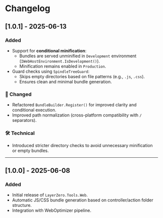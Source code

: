 # Changelog

## [1.0.1] - 2025-06-13
### Added
- Support for **conditional minification**:
  - Bundles are served unminified in `Development` environment (`IWebHostEnvironment.IsDevelopment()`).
  - Minification remains enabled in `Production`.
- Guard checks using `SpindleTreeGuard`:
  - Skips empty directories based on file patterns (e.g., `.js`, `.css`).
  - Ensures clean and minimal bundle generation.

### 🔧 Changed
- Refactored `BundleBuilder.Register()` for improved clarity and conditional execution.
- Improved path normalization (cross-platform compatibility with `/` separators).

### 🛠️ Technical
- Introduced stricter directory checks to avoid unnecessary minification or empty bundles.

---

## [1.0.0] - 2025-06-08
### Added
- Initial release of `LayerZero.Tools.Web`.
- Automatic JS/CSS bundle generation based on controller/action folder structure.
- Integration with WebOptimizer pipeline.